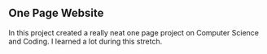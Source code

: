## One Page Website
In this project created a really neat one page project on Computer Science and Coding. I learned a lot during this stretch.
